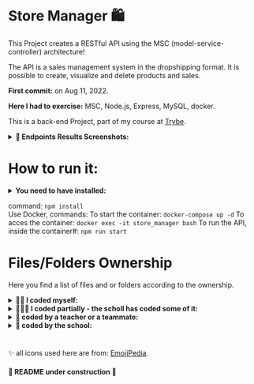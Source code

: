 # Store Manager 🛍️

This Project creates a RESTful API using the MSC (model-service-controller) architecture!

The API is a sales management system in the dropshipping format. It is possible to create, visualize and delete products and sales.

<strong>First commit:</strong> on Aug 11, 2022.

<strong>Here I had to exercise:</strong> MSC, Node.js, Express, MySQL, docker.

This is a back-end Project, part of my course at [Trybe](https://www.betrybe.com/).


<details>
 <summary><strong>📸 Endpoints Results Screenshots:</strong></summary><br />

GET /products </br>
<img src="assets/get-products.png" alt="GET /products" width="700"/>

POST /products </br>
<img src="assets/post-products.png" alt="POST /products" width="700"/>

DELETE /products/:id </br>
<img src="assets/delet-products-id.png" alt="DELETE /products/:id" width="700"/>

GET /sales </br>
<img src="assets/get-sales.png" alt="GET /sales" width="700"/>

POST /sales  </br>
<img src="assets/post-sales.png" alt="POST /sales" width="700"/>

GET /sales/:id </br>
<img src="assets/get-sales-id.png" alt="GET /sales/:id" width="700"/>

 </details>


# How to run it:

<details>
 <summary><strong> You need to have installed:</strong></summary><br />
 - Unix based Operational System <br />
 - node version >= 16.14.0 LTS <br />
 - Docker <br />
 - Docker-compose version >= 1.29.2 <br />
</details>
 

command: `npm install` <br />
Use Docker, commands:
  To start the container: `docker-compose up -d`
  To acces the container: `docker exec -it store_manager bash`
  To run the API, inside the container#: `npm run start`
  

# Files/Folders Ownership

Here you find a list of files and or folders according to the ownership.

<details>
 <summary><strong>🙋‍♀️ I coded myself:</strong></summary><br />
   
  ```markdown  
  app/
    backend/
      src/ 
        controllers/
        database/
          migrations/ (except 99999999999999-create-z.js)
          Models/ (except ExampleModel.ts & index.ts)
        helpers/
        interfaces/
        middlewares/ (except error.middleware.ts)
        routes/
        services/
        tests/
      Dockerfile
    frontend/
      Dockerfile
      packages.npm
  README.md
  ```
 
 </details>


<details>
 <summary><strong>🧑‍🤝‍🧑 I coded partially - the scholl has coded some of it:</strong></summary><br />
 
 ```markdown   
  app/
    backend/
      src/
        app.ts
 ```
 
 </details>


<details>
 <summary><strong>🧛 coded by a teacher or a teammate:</strong></summary><br />
   
 ```markdown  
  app/
    backend/
      helpers/
        BcryptService.ts -> ref. school class code
      middlewares/
        error.middleware.ts -> ref. school classes material and project revision class code
  ```
 
 </details>

<details>
 <summary><strong>🏫 coded by the school:</strong></summary><br />
   
  ```markdown  
   all others not mentioned before.
  ```
 
 </details>
 
 #

✨ all icons used here are from:  [EmojiPedia](https://emojipedia.org/). 

#### 🚧 README under construction 🚧
<!--

-->


